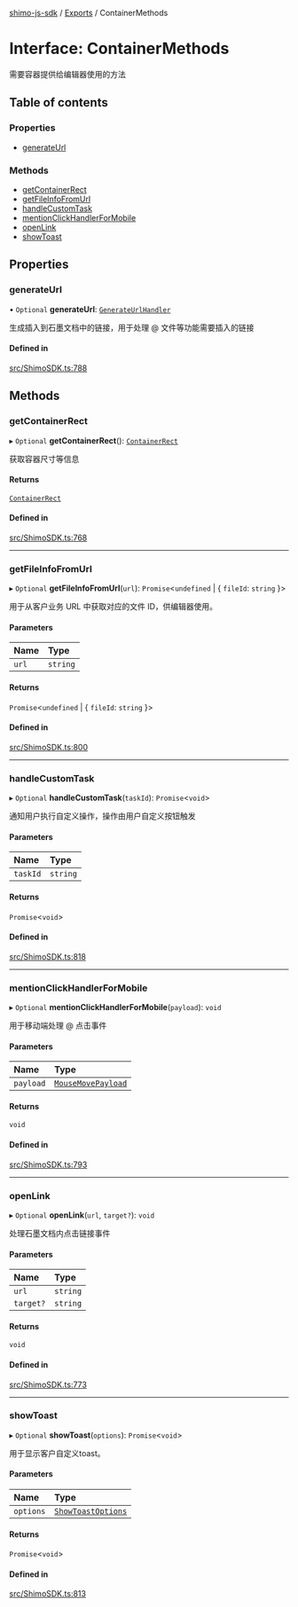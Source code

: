 [shimo-js-sdk](../README.md) / [Exports](../modules.md) / ContainerMethods

# Interface: ContainerMethods

需要容器提供给编辑器使用的方法

## Table of contents

### Properties

- [generateUrl](ContainerMethods.md#generateurl)

### Methods

- [getContainerRect](ContainerMethods.md#getcontainerrect)
- [getFileInfoFromUrl](ContainerMethods.md#getfileinfofromurl)
- [handleCustomTask](ContainerMethods.md#handlecustomtask)
- [mentionClickHandlerForMobile](ContainerMethods.md#mentionclickhandlerformobile)
- [openLink](ContainerMethods.md#openlink)
- [showToast](ContainerMethods.md#showtoast)

## Properties

### generateUrl

• `Optional` **generateUrl**: [`GenerateUrlHandler`](../modules.md#generateurlhandler)

生成插入到石墨文档中的链接，用于处理 @ 文件等功能需要插入的链接

#### Defined in

[src/ShimoSDK.ts:788](https://github.com/shimohq/shimo-js-sdk/blob/30c2025/src/ShimoSDK.ts#L788)

## Methods

### getContainerRect

▸ `Optional` **getContainerRect**(): [`ContainerRect`](ContainerRect.md)

获取容器尺寸等信息

#### Returns

[`ContainerRect`](ContainerRect.md)

#### Defined in

[src/ShimoSDK.ts:768](https://github.com/shimohq/shimo-js-sdk/blob/30c2025/src/ShimoSDK.ts#L768)

___

### getFileInfoFromUrl

▸ `Optional` **getFileInfoFromUrl**(`url`): `Promise`<`undefined` \| { `fileId`: `string`  }\>

用于从客户业务 URL 中获取对应的文件 ID，供编辑器使用。

#### Parameters

| Name | Type |
| :------ | :------ |
| `url` | `string` |

#### Returns

`Promise`<`undefined` \| { `fileId`: `string`  }\>

#### Defined in

[src/ShimoSDK.ts:800](https://github.com/shimohq/shimo-js-sdk/blob/30c2025/src/ShimoSDK.ts#L800)

___

### handleCustomTask

▸ `Optional` **handleCustomTask**(`taskId`): `Promise`<`void`\>

通知用户执行自定义操作，操作由用户自定义按钮触发

#### Parameters

| Name | Type |
| :------ | :------ |
| `taskId` | `string` |

#### Returns

`Promise`<`void`\>

#### Defined in

[src/ShimoSDK.ts:818](https://github.com/shimohq/shimo-js-sdk/blob/30c2025/src/ShimoSDK.ts#L818)

___

### mentionClickHandlerForMobile

▸ `Optional` **mentionClickHandlerForMobile**(`payload`): `void`

用于移动端处理 @ 点击事件

#### Parameters

| Name | Type |
| :------ | :------ |
| `payload` | [`MouseMovePayload`](MouseMovePayload.md) |

#### Returns

`void`

#### Defined in

[src/ShimoSDK.ts:793](https://github.com/shimohq/shimo-js-sdk/blob/30c2025/src/ShimoSDK.ts#L793)

___

### openLink

▸ `Optional` **openLink**(`url`, `target?`): `void`

处理石墨文档内点击链接事件

#### Parameters

| Name | Type |
| :------ | :------ |
| `url` | `string` |
| `target?` | `string` |

#### Returns

`void`

#### Defined in

[src/ShimoSDK.ts:773](https://github.com/shimohq/shimo-js-sdk/blob/30c2025/src/ShimoSDK.ts#L773)

___

### showToast

▸ `Optional` **showToast**(`options`): `Promise`<`void`\>

用于显示客户自定义toast。

#### Parameters

| Name | Type |
| :------ | :------ |
| `options` | [`ShowToastOptions`](ShowToastOptions.md) |

#### Returns

`Promise`<`void`\>

#### Defined in

[src/ShimoSDK.ts:813](https://github.com/shimohq/shimo-js-sdk/blob/30c2025/src/ShimoSDK.ts#L813)
